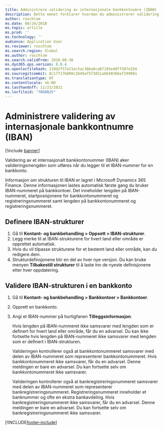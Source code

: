 ```yaml
---
title: Administrere validering av internasjonale bankkontnumre (IBAN)
description: Dette emnet forklarer hvordan du administrerer validering av internasjonale bankkontnumre (IBAN).
author: roschlom
ms.date: 08/24/2018
ms.topic: article
ms.prod: ''
ms.technology: ''
audience: Application User
ms.reviewer: roschlom
ms.search.region: Global
ms.author: roschlom
ms.search.validFrom: 2018-08-30
ms.dyn365.ops.version: 8.0.4
ms.openlocfilehash: 210d2f57e21ec5ac38ba8ca07195e40ff507e2b9
ms.sourcegitcommit: 8c17717b800c2649af573851ab640368af299981
ms.translationtype: HT
ms.contentlocale: nb-NO
ms.lasthandoff: 11/23/2021
ms.locfileid: "7860825"
---
```

# <a name="manage-international-bank-account-number-iban-account-validation"></a>Administrere validering av internasjonale bankkontnumre (IBAN)

[!include [banner](../includes/banner.md)]

Validering av et internasjonalt bankkontonummer (IBAN) øker valideringsmengden som utføres når du legger til et IBAN-nummer for en bankkonto.

Informasjon om strukturen til IBAN er lagret i Microsoft Dynamics 365 Finance. Denne informasjonen lastes automatisk første gang du bruker IBAN-nummeret på bankkontoer. Det inneholder lengden på IBAN-nummeret, startposisjonene for bankkontonummeret og registreringsnummeret samt lengden på bankkontonummeret og registreringsnummeret.

## <a name="set-up-iban-structures"></a>Definere IBAN-strukturer

1. Gå til **Kontant- og bankbehandling \> Oppsett \> IBAN-strukturer**.
2. Legg merke til at IBAN-strukturene for hvert land eller område er opprettet automatisk.
3. Hvis du vil tilpasse strukturene for et bestemt land eller område, kan du redigere dem.
4. Strukturdefinsjonene blir en del av hver nye versjon. Du kan bruke menyen **Tilbakestill strukturer** til å laste inn de nyeste definisjonene etter hver oppdatering.

## <a name="validate-the-iban-structure-in-a-bank-account"></a>Validere IBAN-strukturen i en bankkonto

1. Gå til **Kontant- og bankbehandling \> Bankkontoer \> Bankkontoer**.
2. Opprett en bankkonto.
3. Angi et IBAN-nummer på hurtigfanen **Tilleggsinformasjon**.

    Hvis lengden på IBAN-nummeret ikke samsvarer med lengden som er definert for hvert land eller område, får du en advarsel. Du kan ikke fortsette hvis lengden på IBAN-nummeret ikke samsvarer med lengden som er definert i IBAN-strukturen.

    Valideringen kontrollerer også at bankkontonummeret samsvarer med delen av IBAN-nummeret som representerer bankkontonummeret. Hvis bankkontonummeret ikke samsvarer, får du en advarsel. Denne meldingen er bare en advarsel. Du kan fortsette selv om bankkontonummeret ikke samsvarer.

    Valideringen kontrollerer også at bankregistreringsnummeret samsvarer med delen av IBAN-nummeret som representerer bankregistreringsnummeret. Registreringsnummeret inneholder et banknummer og ofte en ekstra bankavdeling. Hvis bankregistreringsnummeret ikke samsvarer, får du en advarsel. Denne meldingen er bare en advarsel. Du kan fortsette selv om bankregistreringsnummeret ikke samsvarer.


[!INCLUDE[footer-include](../../includes/footer-banner.md)]
